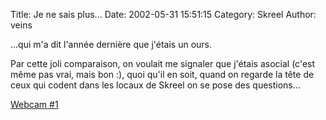 Title: Je ne sais plus...
Date: 2002-05-31 15:51:15
Category: Skreel
Author: veins

...qui m'a dit l'année dernière que j'étais un ours.

Par cette joli comparaison, on voulait me signaler que j'étais asocial (c'est même pas vrai, mais bon :), quoi
qu'il en soit, quand on regarde la tête de ceux qui codent dans les locaux de Skreel on se pose des questions...

[Webcam #1](http://www.skreel.org/~veins/pics/veins_code.jpg)